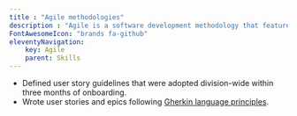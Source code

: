 ```yaml
---
title : "Agile methodologies"
description : "Agile is a software development methodology that features working on small tasks and deploying frequently."
FontAwesomeIcon: "brands fa-github"
eleventyNavigation:
    key: Agile
    parent: Skills
---
```


- Defined user story guidelines that were adopted division-wide within three months of onboarding.
- Wrote user stories and epics following [Gherkin language principles](https://cucumber.io/docs/gherkin/).
